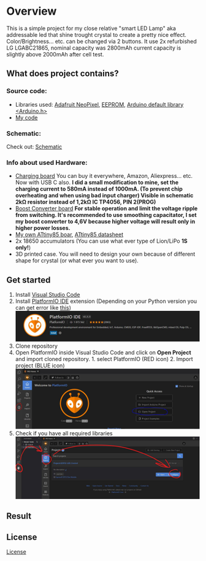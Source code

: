 # Overview
This is a simple project for my close relative "smart LED Lamp" aka addressable led that shine trought crystal to create a pretty nice effect. Color/Brightness... etc. can be changed via 2 buttons. It use 2x refurbished LG LGABC21865, nominal capacity was 2800mAh current capacity is slightly above 2000mAh after cell test.

## What does project contains?
### Source code:
- Libraries used: [Adafruit NeoPixel](https://github.com/adafruit/Adafruit_NeoPixel), [EEPROM](https://docs.arduino.cc/learn/built-in-libraries/eeprom), [Arduino default library <Arduino.h>](https://github.com/arduino/ArduinoCore-avr/blob/master/cores/arduino/Arduino.h)
- [My code](/src/main.cpp)

### Schematic:
Check out: [Schematic](/docs/schematics/main.pdf)

### Info about used Hardware:

- [Charging board](https://oshwlab.com/Little_Arc/TP4056) You can buy it everywhere, Amazon, Aliexpress... etc. Now with USB C also. **I did a small modification to mine, set the charging current to 580mA instead of 1000mA. (To prevent chip overheating and when using bad input charger) Visible in schematic 2kΩ resistor instead of 1,2kΩ IC TP4056, PIN 2(PROG)**
- [Boost Converter board](https://oshwlab.com/Little_Arc/MT3608) **For stable operation and limit the voltage ripple from switching. It's recommended to use smoothing capacitator, I set my boost converter to 4,6V because higher voltage will result only in higher power losses.**
- [My own ATtiny85 boar](/docs/images/ATtiny85%20board.jpg), [ATtiny85 datasheet](https://ww1.microchip.com/downloads/en/DeviceDoc/Atmel-2586-AVR-8-bit-Microcontroller-ATtiny25-ATtiny45-ATtiny85_Datasheet.pdf)
- 2x 18650 accumulators (You can use what ever type of Lion/LiPo **1S only!**)
- 3D printed case. You will need to design your own because of different shape for crystal (or what ever you want to use).

## Get started
1. Install [Visual Studio Code](https://code.visualstudio.com/)
2. Install [PlatformIO IDE](https://platformio.org/) extension (Depending on your Python version you can get error like [this](https://community.platformio.org/t/platformio-installation-failed/17419))
![PlatfromIO Image1](https://github.com/Vassterak/ESP32-LEDControl/blob/main/docs/media/installation/install1.JPG)
3. Clone repository
4. Open PlatformIO inside Visual Studio Code and click on **Open Project** and import cloned repository. 1. select PlatformIO (RED icon) 2. Import project (BLUE icon)
![PlatfromIO Image2](https://github.com/Vassterak/ESP32-LEDControl/blob/main/docs/media/installation/install2.JPG)
5. Check if you have all required libraries
![PlatfromIO Image3](https://github.com/Vassterak/ESP32-LEDControl/blob/main/docs/media/installation/install3.JPG)

## Result

## License
[License](/LICENSE)
